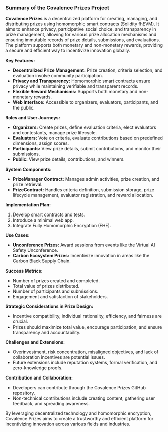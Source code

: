 ### Summary of the Covalence Prizes Project

**Covalence Prizes** is a decentralized platform for creating, managing, and distributing prizes using homomorphic smart contracts (Solidity fhEVM). It aims to enhance privacy, participative social choice, and transparency in prize management, allowing for various prize allocation mechanisms and ensuring immutable records of prize details, submissions, and evaluations. The platform supports both monetary and non-monetary rewards, providing a secure and efficient way to incentivize innovation globally.

**Key Features:**

- **Decentralized Prize Management:** Prize creation, criteria selection, and evaluation involve community participation.
- **Privacy and Transparency:** Homomorphic smart contracts ensure privacy while maintaining verifiable and transparent records.
- **Flexible Reward Mechanisms:** Supports both monetary and non-monetary rewards.
- **Web Interface:** Accessible to organizers, evaluators, participants, and the public.

**Roles and User Journeys:**

- **Organizers:** Create prizes, define evaluation criteria, elect evaluators and contestants, manage prize lifecycle.
- **Evaluators:** Vote on criteria, evaluate contributions based on predefined dimensions, assign scores.
- **Participants:** View prize details, submit contributions, and monitor their submissions.
- **Public:** View prize details, contributions, and winners.

**System Components:**

- **PrizeManager Contract:** Manages admin activities, prize creation, and prize retrieval.
- **PrizeContract:** Handles criteria definition, submission storage, prize lifecycle management, evaluator registration, and reward allocation.

**Implementation Plan:**

1. Develop smart contracts and tests.
2. Introduce a minimal web app.
3. Integrate Fully Homomorphic Encryption (FHE).

**Use Cases:**

- **Unconference Prizes:** Award sessions from events like the Virtual AI Safety Unconference.
- **Carbon Ecosystem Prizes:** Incentivize innovation in areas like the Carbon Black Supply Chain.

**Success Metrics:**

- Number of prizes created and completed.
- Total value of prizes distributed.
- Number of participants and submissions.
- Engagement and satisfaction of stakeholders.

**Strategic Considerations in Prize Design:**

- Incentive compatibility, individual rationality, efficiency, and fairness are crucial.
- Prizes should maximize total value, encourage participation, and ensure transparency and accountability.

**Challenges and Extensions:**

- Overinvestment, risk concentration, misaligned objectives, and lack of collaboration incentives are potential issues.
- Future extensions include reputation systems, formal verification, and zero-knowledge proofs.

**Contribution and Collaboration:**

- Developers can contribute through the Covalence Prizes GitHub repository.
- Non-technical contributions include creating content, gathering user feedback, and spreading awareness.

By leveraging decentralized technology and homomorphic encryption, Covalence Prizes aims to create a trustworthy and efficient platform for incentivizing innovation across various fields and industries.
